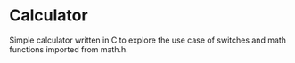 # Calculator
Simple calculator written in C to explore the use case of switches and math functions imported from math.h.
